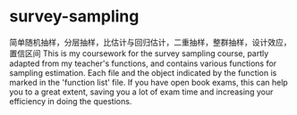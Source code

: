 # survey-sampling
简单随机抽样，分层抽样，比估计与回归估计，二重抽样，整群抽样，设计效应，置信区间
This is my coursework for the survey sampling course, partly adapted from my teacher's functions, and contains various functions for sampling estimation.
Each file and the object indicated by the function is marked in the 'function list' file.
If you have open book exams, this can help you to a great extent, saving you a lot of exam time and increasing your efficiency in doing the questions.
